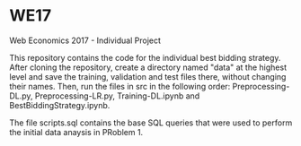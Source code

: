 # WE17
Web Economics 2017 - Individual Project

This repository contains the code for the individual best bidding strategy.
After cloning the repository, create a directory named "data" at the highest level and save the training, validation and test files there, without changing their names. Then, run the files in src in the following order: Preprocessing-DL.py, Preprocessing-LR.py, Training-DL.ipynb and BestBiddingStrategy.ipynb.

The file scripts.sql contains the base SQL queries that were used to perform the initial data anaysis in PRoblem 1.
